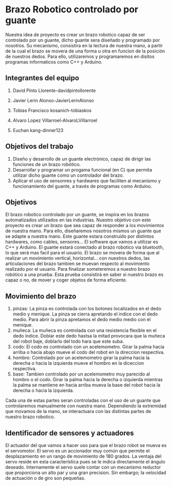# Brazo Robotico controlado por guante

Nuestra idea de proyecto es crear un brazo robotico capaz de ser controlado por un guante, dicho guante sera diseñado y programado por nosotros. Su mecanismo, consistira en la lectura de nuestra mano, a partir de la cual el brazo se movera de una forma u otra en funcion de la posición de nuestros dedos. Para ello, utilizaremos y programaremos en disitos programas informaticos como C++ y Arduino.

## Integrantes del equipo

1. David Pinto Llorente-davidpintollorente 

2. Javier Lerin Alonso-JavierLerinAlonso

3. Tobias Francisco kosanich-tobiaskos

4. Alvaro Lopez Villarroel-AlvaroLVillarroel

5. Euchan kang-dinner123

## Objetivos del trabajo

1. Diseño y desarrollo de un guante electrónico, capaz de dirigir las funciones de un brazo robótico.
2. Desarrollar y programar un progama funcional (en C) que permita utilizar dicho guante como un controlador del brazo.
3. Aplicar el uso de sensonres y hardwares que faciliten al mecanismo y funcionamiento del guante, a través de programas como Arduino.   

## Objetivos

El brazo robotico controlado por un guante, se inspira en los brazos automatizados utilizados en las industrias. Nuestro objetivo con este proyecto es crear un brazo que sea capaz de responder a los movimientos de nuestra mano. Para ello, diseñaremos nosotros mismos un guante que se adapte a nuestra mano. Este guante estara construido por distintos hardwares, como cables, sensores... El software que vamos a utilizar es C++ y Arduino. El guante estará conectado al brazo robotico via bluetooth, lo que será mas facil para el usuario. El brazo se movera de forma que al realizar un movimiento vertical, horizontal... con nuestros dedos, las articulaciones del brazo tambien se muevan respecto al movimiento realizado por el usuario. Para finalizar someteremos a nuestro brazo robótico a una prueba. Esta prueba consistirá en saber si nuestro brazo es capaz o no, de mover y coger objetos de forma eficiente.

## Movimiento del brazo
1. pinzas:
La pinza es controlada con los botones localizados en el dedo medio y menique. La pinza se cierra apretando el indice con el dedo medio. Para abrir la pinza apretamos el dedo medio medio con el menique.
2. muñeca:
La muñeca es controlada con una resistencia flexible en el dedo indice. Doblar este dedo hastsa la mitad provocara que la muñeca del robot baje, doblarlo del todo hara que este  suba.
3. codo:
El codo es controlado con un acelemometro. Girar la palma hacia arriba o hacia abajo mueve el codo del robot en la direccion respectiva.
4. hombro:
Controlado por un acelemometro girar la palma hacia la derecha o hacia la izquierda mueve el hombro en la diceccion respectiva. 
5. base:
Tambien controlado por un acelemometro muy parecido al hombro o el codo. Girar la palma hacia la derecha o izquierda mientras la palma se mantiene en hacia arriba mueva la base del robot hacia la derecha o hacia la izquierda. 

Cada una de estas partes seran controladas con el uso de un guante que controlaremos manualmente con nuestra mano.
Dependiendo la extremidad que movamos de la mano, se interactuara con las distintas partes de nuestro brazo robotico.

## Identificador de sensores y actuadores
El actuador del que vamos a hacer uso para que el brazo robot se mueva es el servomotor. El servo es un accionador muy común que permite el desplazamiento en un rango de movimiento de 180 grados. La ventaja del servo reside en esta característica pues se le indica directamente el ángulo deseado. Internamente el servo suele contar con un mecanismo reductor que proporciona un alto par y una gran precision. Sin embargo; la velocidad de actuación o de giro son pequeñas.
